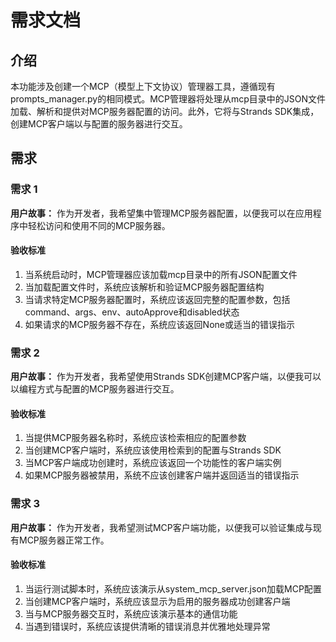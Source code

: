 # 需求文档

## 介绍

本功能涉及创建一个MCP（模型上下文协议）管理器工具，遵循现有prompts_manager.py的相同模式。MCP管理器将处理从mcp目录中的JSON文件加载、解析和提供对MCP服务器配置的访问。此外，它将与Strands SDK集成，创建MCP客户端以与配置的服务器进行交互。

## 需求

### 需求 1

**用户故事：** 作为开发者，我希望集中管理MCP服务器配置，以便我可以在应用程序中轻松访问和使用不同的MCP服务器。

#### 验收标准

1. 当系统启动时，MCP管理器应该加载mcp目录中的所有JSON配置文件
2. 当加载配置文件时，系统应该解析和验证MCP服务器配置结构
3. 当请求特定MCP服务器配置时，系统应该返回完整的配置参数，包括command、args、env、autoApprove和disabled状态
4. 如果请求的MCP服务器不存在，系统应该返回None或适当的错误指示

### 需求 2

**用户故事：** 作为开发者，我希望使用Strands SDK创建MCP客户端，以便我可以以编程方式与配置的MCP服务器进行交互。

#### 验收标准

1. 当提供MCP服务器名称时，系统应该检索相应的配置参数
2. 当创建MCP客户端时，系统应该使用检索到的配置与Strands SDK
3. 当MCP客户端成功创建时，系统应该返回一个功能性的客户端实例
4. 如果MCP服务器被禁用，系统不应该创建客户端并返回适当的错误指示

### 需求 3

**用户故事：** 作为开发者，我希望测试MCP客户端功能，以便我可以验证集成与现有MCP服务器正常工作。

#### 验收标准

1. 当运行测试脚本时，系统应该演示从system_mcp_server.json加载MCP配置
2. 当创建MCP客户端时，系统应该显示为启用的服务器成功创建客户端
3. 当与MCP服务器交互时，系统应该演示基本的通信功能
4. 当遇到错误时，系统应该提供清晰的错误消息并优雅地处理异常
